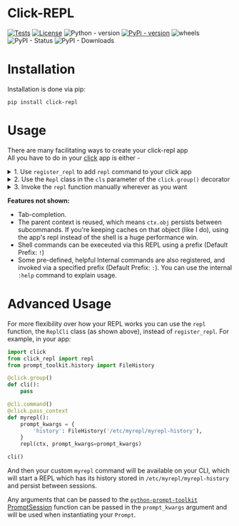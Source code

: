 Click-REPL
===

[![Tests](https://github.com/GhostOps77/click-repl/actions/workflows/tests.yml/badge.svg?branch=GhostOps77-patch-1)](https://github.com/GhostOps77/click-repl/actions/workflows/tests.yml)
[![License](https://img.shields.io/pypi/l/click-repl?label=License)](https://github.com/GhostOps77/click-repl/blob/GhostOps77-patch-1/LICENSE)
![Python - version](https://img.shields.io/badge/python-3%20%7C%203.6%20%7C%203.7%20%7C%203.8%20%7C%203.9%20%7C%203.10%20%7C%203.11%20%7C%203.12-blue)
[![PyPi - version](https://img.shields.io/badge/pypi-v0.2.0-blue)](https://pypi.org/project/click-repl/)
![wheels](https://img.shields.io/piwheels/v/click-repl?label=wheel)
![PyPI - Status](https://img.shields.io/pypi/status/click)
![PyPI - Downloads](https://img.shields.io/pypi/dm/click-repl)

Installation
===

Installation is done via pip:
```shell
pip install click-repl
```
Usage
===

There are many facilitating ways to create your click-repl app<br>
All you have to do in your [click](https://click.palletsprojects.com/en/) app is either -

<details>
  <summary>1. Use <code>register_repl</code> to add <code>repl</code> command to your click app</summary>

  ```py
  import click

  from click_repl import register_repl

  @click.group()
  def cli():
      pass

  @cli.command()
  def hello():
      click.echo("Hello world!")

  register_repl(cli)
  cli()
  ```
  In the shell:
  ```shell
  $ my_app
  Entering REPL...
  >>> hello
  Hello world!
  Exiting REPL...
  >>> :exit
  $ echo hello | my_app repl
  Hello World!
  $
  ```
</details>
<details>
  <summary>2. Use the <code>Repl</code> class in the <code>cls</code> parameter of the <code>click.group()</code> decorator</summary>

  ```py
  import click
  from click_repl import Repl

  @click.group(
      cls=ReplCli,
      prompt='>>> ',
      startup=lambda: print("Entering REPL...")
      cleanup=lambda: print("Exiting REPL...")
  )
  def cli():
      pass

  @cli.command()
  def hello():
      click.echo("Hello world!")

  register_repl(cli)
  cli()
  ```
  In the shell:
  ```shell
  $ my_app
  >>> hello
  Hello world!
  >>> :q
  ```
</details>
<details>
  <summary>3. Invoke the <code>repl</code> function manually wherever as you want</summary>

  ```py
  import click
  from click_repl import repl

  @click.group()
  @click.option('-r', '--repl', is_flag=True)
  @click.pass_context
  def cli(ctx, repl):
      if repl:
          repl(ctx)

  @cli.command()
  def hello():
      click.echo("Hello world!")

  register_repl(cli)
  cli()
  ```
  In the shell:
  ```shell
  $ my_app --repl
  > hello
  Hello world!
  > :q
  $
  ```
</details>

**Features not shown:**

- Tab-completion.
- The parent context is reused, which means `ctx.obj` persists between
  subcommands. If you're keeping caches on that object (like I do), using the
  app's repl instead of the shell is a huge performance win.
- Shell commands can be execeuted via this REPL using a prefix (Default Prefix: `!`)
- Some pre-defined, helpful Internal commands are also registered, and invoked via a specified prefix (Default Prefix: `:`). You can use the internal `:help` command to explain usage.

Advanced Usage
===

For more flexibility over how your REPL works you can use the `repl` function, the `ReplCli` class (as shown above), instead of `register_repl`. For example, in your app:

```py
import click
from click_repl import repl
from prompt_toolkit.history import FileHistory

@click.group()
def cli():
    pass

@cli.command()
@click.pass_context
def myrepl():
    prompt_kwargs = {
        'history': FileHistory('/etc/myrepl/myrepl-history'),
    }
    repl(ctx, prompt_kwargs=prompt_kwargs)

cli()
```
And then your custom `myrepl` command will be available on your CLI, which
will start a REPL which has its history stored in
`/etc/myrepl/myrepl-history` and persist between sessions.

Any arguments that can be passed to the [`python-prompt-toolkit`](https://github.com/prompt-toolkit/python-prompt-toolkit) [PromptSession](https://python-prompt-toolkit.readthedocs.io/en/stable/pages/reference.html#prompt_toolkit.shortcuts.PromptSession) function can be passed in the `prompt_kwargs` argument and will be used when instantiating your `Prompt`.
